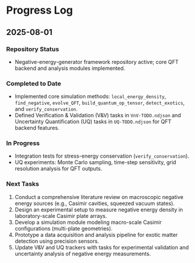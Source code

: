 # Progress Log

## 2025-08-01

### Repository Status
- Negative-energy-generator framework repository active; core QFT backend and analysis modules implemented.

### Completed to Date
- Implemented core simulation methods: `local_energy_density`, `find_negative`, `evolve_QFT`, `build_quantum_op_tensor`, `detect_exotics`, and `verify_conservation`.
- Defined Verification & Validation (V&V) tasks in `VnV-TODO.ndjson` and Uncertainty Quantification (UQ) tasks in `UQ-TODO.ndjson` for QFT backend features.

### In Progress
- Integration tests for stress-energy conservation (`verify_conservation`).
- UQ experiments: Monte Carlo sampling, time-step sensitivity, grid resolution analysis for QFT outputs.

### Next Tasks
1. Conduct a comprehensive literature review on macroscopic negative energy sources (e.g., Casimir cavities, squeezed vacuum states).
2. Design an experimental setup to measure negative energy density in laboratory-scale Casimir plate arrays.
3. Develop a simulation module modeling macro-scale Casimir configurations (multi-plate geometries).
4. Prototype a data acquisition and analysis pipeline for exotic matter detection using precision sensors.
5. Update V&V and UQ trackers with tasks for experimental validation and uncertainty analysis of negative energy measurements.
